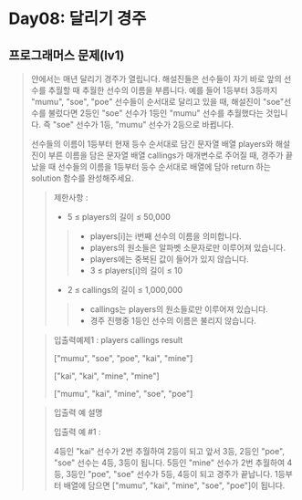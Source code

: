 # Day08: 달리기 경주
## 프로그래머스 문제(lv1)
> 얀에서는 매년 달리기 경주가 열립니다.
> 해설진들은 선수들이 자기 바로 앞의 선수를 추월할 때 추월한 선수의 이름을 부릅니다.
> 예를 들어 1등부터 3등까지 "mumu", "soe", "poe" 선수들이 순서대로 달리고 있을 때, 해설진이 "soe"선수를 불렀다면 2등인 "soe" 선수가 1등인 "mumu" 선수를 추월했다는 것입니다.
> 즉 "soe" 선수가 1등, "mumu" 선수가 2등으로 바뀝니다.
>
>
>선수들의 이름이 1등부터 현재 등수 순서대로 담긴 문자열 배열 players와 해설진이 부른 이름을 담은 문자열 배열 callings가 매개변수로 주어질 때, 경주가 끝났을 때 선수들의 이름을 1등부터 등수 순서대로 배열에 담아 return 하는 solution 함수를 완성해주세요.
>
> >제한사항 :
> >
> > - 5 ≤ players의 길이 ≤ 50,000
> > > - players[i]는 i번째 선수의 이름을 의미합니다.
> >  >- players의 원소들은 알파벳 소문자로만 이루어져 있습니다. 
> >  >- players에는 중복된 값이 들어가 있지 않습니다. 
> >  >- 3 ≤ players[i]의 길이 ≤ 10
> > > 
> > - 2 ≤ callings의 길이 ≤ 1,000,000
> > > - callings는 players의 원소들로만 이루어져 있습니다. 
> > > - 경주 진행중 1등인 선수의 이름은 불리지 않습니다.
>
>
> >입출력예제1 : players	callings	result
> >
> > ["mumu", "soe", "poe", "kai", "mine"]
> > 
> > ["kai", "kai", "mine", "mine"]
> >
> > ["mumu", "kai", "mine", "soe", "poe"]
> 
> > 입출력 예 설명
> >
> > 입출력 예 #1 :
> >
> >4등인 "kai" 선수가 2번 추월하여 2등이 되고 앞서 3등, 2등인 "poe", "soe" 선수는 4등, 3등이 됩니다.
> 5등인 "mine" 선수가 2번 추월하여 4등, 3등인 "poe", "soe" 선수가 5등, 4등이 되고 경주가 끝납니다. 
> 1등부터 배열에 담으면 ["mumu", "kai", "mine", "soe", "poe"]이 됩니다.